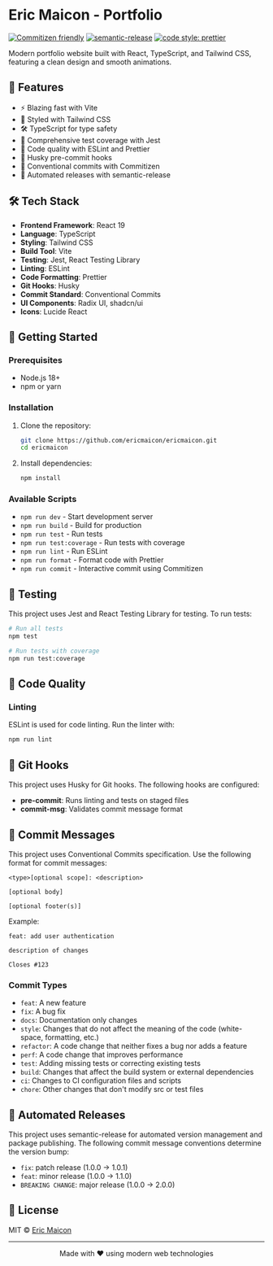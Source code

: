 # Eric Maicon - Portfolio

[![Commitizen friendly](https://img.shields.io/badge/commitizen-friendly-brightgreen.svg)](http://commitizen.github.io/cz-cli/)
[![semantic-release](https://img.shields.io/badge/%20%20%F0%9F%93%A6%F0%9F%9A%80-semantic--release-e10079.svg)](https://github.com/semantic-release/semantic-release)
[![code style: prettier](https://img.shields.io/badge/code_style-prettier-ff69b4.svg?style=flat-square)](https://github.com/prettier/prettier)

Modern portfolio website built with React, TypeScript, and Tailwind CSS, featuring a clean design and smooth animations.

## 🚀 Features

- ⚡️ Blazing fast with Vite
- 🎨 Styled with Tailwind CSS
- 🛠 TypeScript for type safety
- 🧪 Comprehensive test coverage with Jest
- 🧹 Code quality with ESLint and Prettier
- 🐶 Husky pre-commit hooks
- 📝 Conventional commits with Commitizen
- 🤖 Automated releases with semantic-release

## 🛠 Tech Stack

- **Frontend Framework**: React 19
- **Language**: TypeScript
- **Styling**: Tailwind CSS
- **Build Tool**: Vite
- **Testing**: Jest, React Testing Library
- **Linting**: ESLint
- **Code Formatting**: Prettier
- **Git Hooks**: Husky
- **Commit Standard**: Conventional Commits
- **UI Components**: Radix UI, shadcn/ui
- **Icons**: Lucide React

## 🚀 Getting Started

### Prerequisites

- Node.js 18+
- npm or yarn

### Installation

1. Clone the repository:

   ```bash
   git clone https://github.com/ericmaicon/ericmaicon.git
   cd ericmaicon
   ```

2. Install dependencies:

   ```bash
   npm install
   ```

### Available Scripts

- `npm run dev` - Start development server
- `npm run build` - Build for production
- `npm run test` - Run tests
- `npm run test:coverage` - Run tests with coverage
- `npm run lint` - Run ESLint
- `npm run format` - Format code with Prettier
- `npm run commit` - Interactive commit using Commitizen

## 🧪 Testing

This project uses Jest and React Testing Library for testing. To run tests:

```bash
# Run all tests
npm test

# Run tests with coverage
npm run test:coverage
```

## 🧹 Code Quality

### Linting

ESLint is used for code linting. Run the linter with:

```bash
npm run lint
```

## 🐶 Git Hooks

This project uses Husky for Git hooks. The following hooks are configured:

- **pre-commit**: Runs linting and tests on staged files
- **commit-msg**: Validates commit message format

## 📝 Commit Messages

This project uses Conventional Commits specification. Use the following format for commit messages:

```
<type>[optional scope]: <description>

[optional body]

[optional footer(s)]
```

Example:

```
feat: add user authentication

description of changes

Closes #123
```

### Commit Types

- `feat`: A new feature
- `fix`: A bug fix
- `docs`: Documentation only changes
- `style`: Changes that do not affect the meaning of the code (white-space, formatting, etc.)
- `refactor`: A code change that neither fixes a bug nor adds a feature
- `perf`: A code change that improves performance
- `test`: Adding missing tests or correcting existing tests
- `build`: Changes that affect the build system or external dependencies
- `ci`: Changes to CI configuration files and scripts
- `chore`: Other changes that don't modify src or test files

## 🤖 Automated Releases

This project uses semantic-release for automated version management and package publishing. The following commit message conventions determine the version bump:

- `fix`: patch release (1.0.0 -> 1.0.1)
- `feat`: minor release (1.0.0 -> 1.1.0)
- `BREAKING CHANGE`: major release (1.0.0 -> 2.0.0)

## 📄 License

MIT © [Eric Maicon](https://github.com/ericmaicon)

---

<div align="center">
  Made with ❤️ using modern web technologies
</div>
